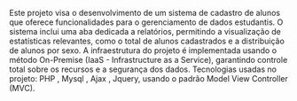 Este projeto visa o desenvolvimento de um sistema de cadastro de alunos que oferece funcionalidades para o gerenciamento de dados estudantis. O sistema inclui uma aba dedicada a relatórios, permitindo a visualização de estatísticas relevantes, como o total de alunos cadastrados e a distribuição de alunos por sexo. A infraestrutura do projeto é implementada usando o método On-Premise (IaaS - Infrastructure as a Service), garantindo controle total sobre os recursos e a segurança dos dados. Tecnologias usadas no projeto: PHP , Mysql , Ajax , Jquery, usando o padrão Model View Controller (MVC).
